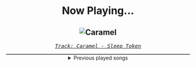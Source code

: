 <div align="center"> 
<h1>Now Playing...</h1>

![Caramel](https://i.scdn.co/image/ab67616d00001e02472a18af4551b76033f534e0)
--
_<samp><a href="https://open.spotify.com/track/3AdXwuFn7j21HNiFMXvZXt">Track: Caramel - Sleep Token</a></samp>_

<div style="border: 1px #4B5054 solid"></div>
<details>
  <summary>
    Previous played songs
  </summary>
  <table>
    <thead>
      <tr>
        <th>
          Artist
        </th>
        <th>
          Song
        </th>
        <th>
          Link
        </th>
      </tr>
    </thead>
    <tbody>
      <tr><td>Sleep Token</td><td>Caramel</td><td><a href="https://open.spotify.com/track/3AdXwuFn7j21HNiFMXvZXt">https://open.spotify.com/track/3AdXwuFn7j21HNiFMXvZXt</a></td></tr><tr><td>Rustage</td><td>Kurama vs Sukuna</td><td><a href="https://open.spotify.com/track/4xgRreK4RBDLHzgWF1YQ9g">https://open.spotify.com/track/4xgRreK4RBDLHzgWF1YQ9g</a></td></tr><tr><td>Fabvl</td><td>Memory (Inspired by "Bleach")</td><td><a href="https://open.spotify.com/track/7Gg5Pa39I5rjW4aJmaSLf8">https://open.spotify.com/track/7Gg5Pa39I5rjW4aJmaSLf8</a></td></tr><tr><td>Thornhill</td><td>TONGUES</td><td><a href="https://open.spotify.com/track/48Y6xWm5ayoOPfEhKNJQxt">https://open.spotify.com/track/48Y6xWm5ayoOPfEhKNJQxt</a></td></tr><tr><td>Thornhill</td><td>Obsession</td><td><a href="https://open.spotify.com/track/1mK4v6sSCbKR2mMAWG2zMy">https://open.spotify.com/track/1mK4v6sSCbKR2mMAWG2zMy</a></td></tr><tr><td>Thornhill</td><td>under the knife</td><td><a href="https://open.spotify.com/track/1fyHEYD5nCPYILDtsuOre9">https://open.spotify.com/track/1fyHEYD5nCPYILDtsuOre9</a></td></tr><tr><td>Thornhill</td><td>Silver Swarm</td><td><a href="https://open.spotify.com/track/0c5LR1RdTl6LXYVRHcGee5">https://open.spotify.com/track/0c5LR1RdTl6LXYVRHcGee5</a></td></tr><tr><td>Anime Allstars</td><td>Mit aller Kraft (Truth) (Detektiv Conan)</td><td><a href="https://open.spotify.com/track/6EMTRJxOGopDAqD50cYhfc">https://open.spotify.com/track/6EMTRJxOGopDAqD50cYhfc</a></td></tr><tr><td>ERA</td><td>Ameno</td><td><a href="https://open.spotify.com/track/7mfvOqsvzZaUl7sfbcNk4E">https://open.spotify.com/track/7mfvOqsvzZaUl7sfbcNk4E</a></td></tr><tr><td>Adam Lambert</td><td>For Your Entertainment</td><td><a href="https://open.spotify.com/track/5JcRh3VaWtyoXFeSrmwhgd">https://open.spotify.com/track/5JcRh3VaWtyoXFeSrmwhgd</a></td></tr><tr><td>2PM</td><td>GO CRAZY!</td><td><a href="https://open.spotify.com/track/4yto8fvIImogJoNObnRV4s">https://open.spotify.com/track/4yto8fvIImogJoNObnRV4s</a></td></tr><tr><td>5 Seconds of Summer</td><td>She Looks So Perfect</td><td><a href="https://open.spotify.com/track/1CQ2cMfrmFM1YdfmjENKVE">https://open.spotify.com/track/1CQ2cMfrmFM1YdfmjENKVE</a></td></tr><tr><td>BLACKPINK</td><td>PLAYING WITH FIRE</td><td><a href="https://open.spotify.com/track/7qmvLmX9tyaTiBAVNI6YEn">https://open.spotify.com/track/7qmvLmX9tyaTiBAVNI6YEn</a></td></tr><tr><td>BLACKPINK</td><td>BOOMBAYAH</td><td><a href="https://open.spotify.com/track/13MF2TYuyfITClL1R2ei6e">https://open.spotify.com/track/13MF2TYuyfITClL1R2ei6e</a></td></tr><tr><td>BLACKPINK</td><td>Don't Know What To Do</td><td><a href="https://open.spotify.com/track/38SKB7UfhL6Sd6Joxex5yK">https://open.spotify.com/track/38SKB7UfhL6Sd6Joxex5yK</a></td></tr><tr><td>BLACKPINK</td><td>Kill This Love</td><td><a href="https://open.spotify.com/track/6hvczQ05jc1yGlp9zhb95V">https://open.spotify.com/track/6hvczQ05jc1yGlp9zhb95V</a></td></tr><tr><td>Bruno Mars</td><td>Marry You</td><td><a href="https://open.spotify.com/track/6SKwQghsR8AISlxhcwyA9R">https://open.spotify.com/track/6SKwQghsR8AISlxhcwyA9R</a></td></tr><tr><td>Britney Spears</td><td>Womanizer</td><td><a href="https://open.spotify.com/track/4fixebDZAVToLbUCuEloa2">https://open.spotify.com/track/4fixebDZAVToLbUCuEloa2</a></td></tr><tr><td>Britney Spears</td><td>Break the Ice</td><td><a href="https://open.spotify.com/track/52K4Nl7eVNqUpUeJeWJlwT">https://open.spotify.com/track/52K4Nl7eVNqUpUeJeWJlwT</a></td></tr><tr><td>BLACKPINK</td><td>As If It's Your Last</td><td><a href="https://open.spotify.com/track/4ZxOuNHhpyOj4gv52MtQpT">https://open.spotify.com/track/4ZxOuNHhpyOj4gv52MtQpT</a></td></tr>
    </tbody>
  </table>
</details>

</div>
